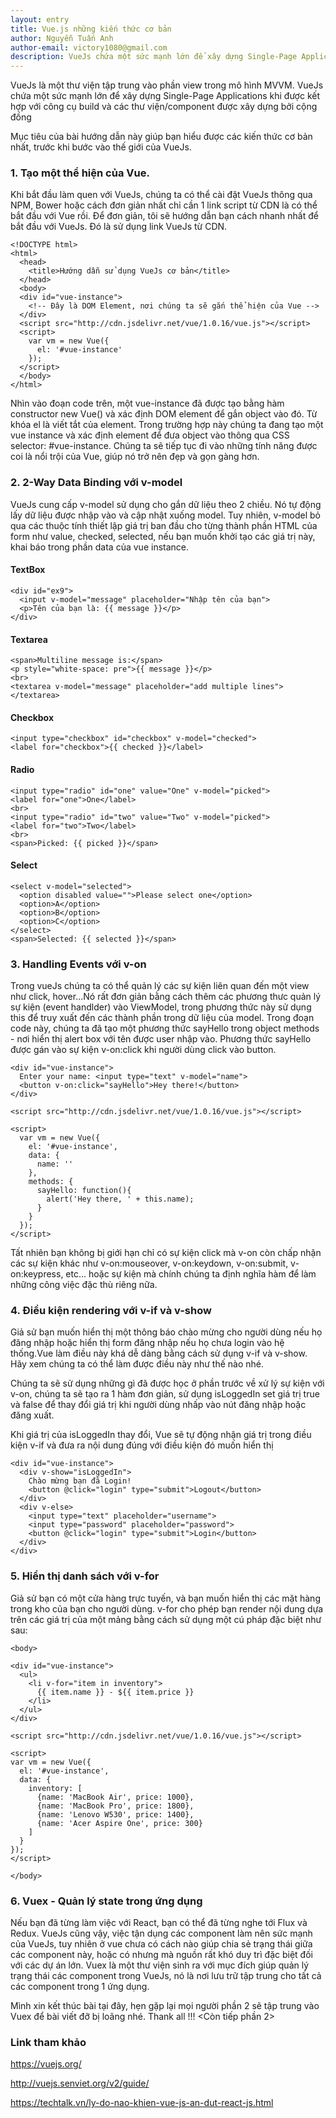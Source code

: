```yaml
---
layout: entry
title: Vue.js những kiến thức cơ bản
author: Nguyễn Tuấn Anh
author-email: victory1080@gmail.com
description: VueJs chứa một sức mạnh lớn để xây dựng Single-Page Applications
---
```


VueJs là một thư viện tập trung vào phần view trong mô hình MVVM. VueJs chứa một sức mạnh lớn để xây dựng Single-Page Applications khi được kết hợp với công cụ build và các thư viện/component được xây dựng bởi cộng đồng

Mục tiêu của bài hướng dẫn này giúp bạn hiểu được các kiến thức cơ bản nhất, trước khi bước vào thế giới của VueJs.

### 1. Tạo một thể hiện của Vue.
Khi bắt đầu làm quen với VueJs, chúng ta có thể cài đặt VueJs thông qua NPM, Bower hoặc cách đơn giản nhất chỉ cần 1 link script từ CDN là có thể bắt đầu với Vue rồi. Để đơn giản, tôi sẽ hướng dẫn bạn cách nhanh nhất để bắt đầu với VueJs. Đó là sử dụng link VueJs từ CDN.

```
<!DOCTYPE html>
<html>
  <head>
    <title>Hướng dẫn sử dụng VueJs cơ bản</title>
  </head>
  <body>
  <div id="vue-instance">
    <!-- Đây là DOM Element, nơi chúng ta sẽ gắn thể hiện của Vue -->
  </div>
  <script src="http://cdn.jsdelivr.net/vue/1.0.16/vue.js"></script>
  <script>
    var vm = new Vue({
      el: '#vue-instance'
    });
  </script>
  </body>
</html>
```

Nhìn vào đoạn code trên, một vue-instance đã được tạo bằng hàm constructor new Vue() và xác định DOM element để gắn object vào đó. Từ khóa el là viết tắt của element. Trong trường hợp này chúng ta đang tạo một vue instance và xác định element để đưa object vào thông qua CSS selector: #vue-instance. Chúng ta sẽ tiếp tục đi vào những tính năng được coi là nổi trội của Vue, giúp nó trở nên đẹp và gọn gàng hơn.

### 2. 2-Way Data Binding với v-model

VueJs cung cấp v-model sử dụng cho gắn dữ liệu theo 2 chiều. Nó tự động lấy dữ liệu được nhập vào và cập nhật xuống model. Tuy nhiên, v-model bỏ qua các thuộc tính thiết lập giá trị ban đầu cho từng thành phần HTML của form như value, checked, selected, nếu bạn muốn khởi tạo các giá trị này, khai báo trong phần data của vue instance.

#### TextBox
```
<div id="ex9">
  <input v-model="message" placeholder="Nhập tên của bạn">
  <p>Tên của bạn là: {{ message }}</p>
</div>
```

#### Textarea
```
<span>Multiline message is:</span>
<p style="white-space: pre">{{ message }}</p>
<br>
<textarea v-model="message" placeholder="add multiple lines"></textarea>
```

#### Checkbox
```
<input type="checkbox" id="checkbox" v-model="checked">
<label for="checkbox">{{ checked }}</label>
```

#### Radio
```
<input type="radio" id="one" value="One" v-model="picked">
<label for="one">One</label>
<br>
<input type="radio" id="two" value="Two" v-model="picked">
<label for="two">Two</label>
<br>
<span>Picked: {{ picked }}</span>
```
#### Select
```
<select v-model="selected">
  <option disabled value="">Please select one</option>
  <option>A</option>
  <option>B</option>
  <option>C</option>
</select>
<span>Selected: {{ selected }}</span>
```

### 3. Handling Events với v-on
Trong vueJs chúng ta có thể quản lý các sự kiện liên quan đến một view như click, hover...Nó rất đơn giản bằng cách thêm các phương thưc quản lý sự kiện (event handlder) vào ViewModel, trong phương thức này sử dụng this để truy xuất đến các thành phần trong dữ liệu của model. Trong đoạn code này, chúng ta đã tạo một phương thức sayHello trong object methods - nơi hiển thị alert box với tên được user nhập vào. Phương thức sayHello được gán vào sự kiện v-on:click khi người dùng click vào button.

```
<div id="vue-instance">
  Enter your name: <input type="text" v-model="name">
  <button v-on:click="sayHello">Hey there!</button>
</div>

<script src="http://cdn.jsdelivr.net/vue/1.0.16/vue.js"></script>

<script>
  var vm = new Vue({
    el: '#vue-instance',
    data: {
      name: ''
    },
    methods: {
      sayHello: function(){
        alert('Hey there, ' + this.name);
      }
    }
  });
</script>
```

Tất nhiên bạn không bị giới hạn chỉ có sự kiện click mà v-on còn chấp nhận các sự kiện khác như v-on:mouseover, v-on:keydown, v-on:submit, v-on:keypress, etc... hoặc sự kiện mà chính chúng ta định nghĩa hàm để làm những công việc đặc thù riêng nữa.

### 4. Điều kiện rendering với v-if và v-show
Giả sử bạn muốn hiển thị một thông báo chào mừng cho người dùng nếu họ đăng nhập hoặc hiển thị form đăng nhập nếu họ chưa login vào hệ thống.Vue làm điều này khá dễ dàng bằng cách sử dụng v-if và v-show. Hãy xem chúng ta có thể làm được điều này như thế nào nhé.

Chúng ta sẽ sử dụng những gì đã được học ở phần trước về xử lý sự kiện với v-on, chúng ta sẽ tạo ra 1 hàm đơn giản, sử dụng isLoggedIn set giá trị true và false để thay đổi giá trị khi người dùng nhấp vào nút đăng nhập hoặc đăng xuất.

Khi giá trị của isLoggedIn thay đổi, Vue sẽ tự động nhận giá trị trong điều kiện v-if và đưa ra nội dung đúng với điều kiện đó muốn hiển thị
```
<div id="vue-instance">
  <div v-show="isLoggedIn">
    Chào mừng bạn đã Login!
    <button @click="login" type="submit">Logout</button>
  </div>
  <div v-else>
    <input type="text" placeholder="username">
    <input type="password" placeholder="password">
    <button @click="login" type="submit">Login</button>
  </div>
</div>
```
### 5. Hiển thị danh sách với v-for
Giả sử bạn có một cửa hàng trực tuyến, và bạn muốn hiển thị các mặt hàng trong kho của bạn cho người dùng. v-for cho phép bạn render nội dung dựa trên các giá trị của một mảng bằng cách sử dụng một cú pháp đặc biệt như sau:
```
<body>

<div id="vue-instance">
  <ul>
    <li v-for="item in inventory">
      {{ item.name }} - ${{ item.price }}
    </li>
  </ul>
</div>

<script src="http://cdn.jsdelivr.net/vue/1.0.16/vue.js"></script>

<script>
var vm = new Vue({
  el: '#vue-instance',
  data: {
    inventory: [
      {name: 'MacBook Air', price: 1000},
      {name: 'MacBook Pro', price: 1800},
      {name: 'Lenovo W530', price: 1400},
      {name: 'Acer Aspire One', price: 300}
    ]
  }
});
</script>

</body>
```

### 6. Vuex - Quản lý state trong ứng dụng

Nếu bạn đã từng làm việc với React, bạn có thể đã từng nghe tới Flux và Redux. VueJs cũng vậy, việc tận dụng các component làm nên sức mạnh của VueJs, tuy nhiên ở vue chưa có cách nào giúp chia sẻ trạng thái giữa các component này, hoặc có nhưng mà nguồn rất khó duy trì đặc biệt đối với các dự án lớn. Vuex là một thư viện sinh ra với mục đích giúp quản lý trạng thái các component trong VueJs, nó là nơi lưu trữ tập trung cho tất cả các component trong 1 ứng dụng. 

Mình xin kết thúc bài tại đây, hẹn gặp lại mọi người phần 2 sẽ tập trung vào Vuex để bài viết đỡ bị loãng nhé. Thank all !!!
<Còn tiếp phần 2>

<h3>Link tham khảo</h3>
<a href="https://vuejs.org/">https://vuejs.org/</a>

<a href="http://vuejs.senviet.org/v2/guide/">http://vuejs.senviet.org/v2/guide/</a>

<a href="https://techtalk.vn/ly-do-nao-khien-vue-js-an-dut-react-js.html">https://techtalk.vn/ly-do-nao-khien-vue-js-an-dut-react-js.html</a>